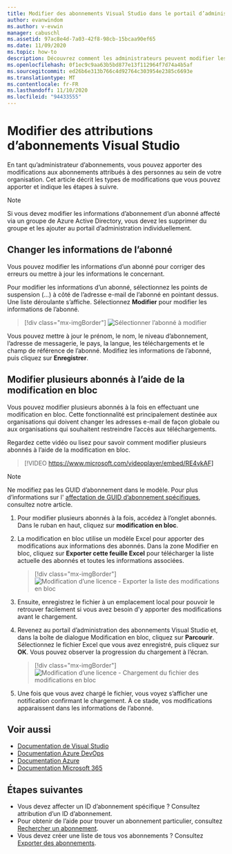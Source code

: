 ```yaml
---
title: Modifier des abonnements Visual Studio dans le portail d’administration | Microsoft Docs
author: evanwindom
ms.author: v-evwin
manager: cabuschl
ms.assetid: 97ac8e4d-7a03-42f8-98cb-15bcaa90ef65
ms.date: 11/09/2020
ms.topic: how-to
description: Découvrez comment les administrateurs peuvent modifier les affectations d’abonnements.
ms.openlocfilehash: 0f1ec9c9aa63b5bd877e13f112964f7d74a4b5af
ms.sourcegitcommit: ed26b6e313b766c4d92764c303954e2385c6693e
ms.translationtype: MT
ms.contentlocale: fr-FR
ms.lasthandoff: 11/10/2020
ms.locfileid: "94433555"
---
```

# <a name="edit-visual-studio-subscription-assignments"></a>Modifier des attributions d’abonnements Visual Studio
En tant qu’administrateur d’abonnements, vous pouvez apporter des modifications aux abonnements attribués à des personnes au sein de votre organisation.  Cet article décrit les types de modifications que vous pouvez apporter et indique les étapes à suivre.

   > [!NOTE]
   > Si vous devez modifier les informations d’abonnement d’un abonné affecté via un groupe de Azure Active Directory, vous devez les supprimer du groupe et les ajouter au portail d’administration individuellement.  

## <a name="change-subscriber-information"></a>Changer les informations de l’abonné
Vous pouvez modifier les informations d’un abonné pour corriger des erreurs ou mettre à jour les informations le concernant.

Pour modifier les informations d’un abonné, sélectionnez les points de suspension (...) à côté de l’adresse e-mail de l’abonné en pointant dessus. Une liste déroulante s’affiche.  Sélectionnez **Modifier** pour modifier les informations de l’abonné. 
> [!div class="mx-imgBorder"]
> ![Sélectionner l’abonné à modifier](_img/edit-license/select-subscriber.png "Cliquez sur les ellipses, puis choisissez Modifier.")

Vous pouvez mettre à jour le prénom, le nom, le niveau d’abonnement, l’adresse de messagerie, le pays, la langue, les téléchargements et le champ de référence de l’abonné. Modifiez les informations de l’abonné, puis cliquez sur **Enregistrer**.

## <a name="edit-multiple-subscribers-using-bulk-edit"></a>Modifier plusieurs abonnés à l’aide de la modification en bloc


Vous pouvez modifier plusieurs abonnés à la fois en effectuant une modification en bloc. Cette fonctionnalité est principalement destinée aux organisations qui doivent changer les adresses e-mail de façon globale ou aux organisations qui souhaitent restreindre l’accès aux téléchargements.

Regardez cette vidéo ou lisez pour savoir comment modifier plusieurs abonnés à l’aide de la modification en bloc. 
<br>

> [!VIDEO https://www.microsoft.com/videoplayer/embed/RE4vkAF]

> [!NOTE]
> Ne modifiez pas les GUID d’abonnement dans le modèle. Pour plus d’informations sur l' [affectation de GUID d’abonnement spécifiques](assign-guid.md), consultez notre article.

1. Pour modifier plusieurs abonnés à la fois, accédez à l’onglet abonnés. Dans le ruban en haut, cliquez sur **modification en bloc**.

2. La modification en bloc utilise un modèle Excel pour apporter des modifications aux informations des abonnés. Dans la zone Modifier en bloc, cliquez sur **Exporter cette feuille Excel** pour télécharger la liste actuelle des abonnés et toutes les informations associées.
   > [!div class="mx-imgBorder"]
   > ![Modification d’une licence - Exporter la liste des modifications en bloc](_img/edit-license/edit-license-bulk-edit-export.png "Cliquez sur exporter ce Excel pour créer une liste de vos abonnements actuels.")

3. Ensuite, enregistrez le fichier à un emplacement local pour pouvoir le retrouver facilement si vous avez besoin d’y apporter des modifications avant le chargement. 

4. Revenez au portail d’administration des abonnements Visual Studio et, dans la boîte de dialogue Modification en bloc, cliquez sur **Parcourir**. Sélectionnez le fichier Excel que vous avez enregistré, puis cliquez sur **OK**. Vous pouvez observer la progression du chargement à l’écran.
   > [!div class="mx-imgBorder"]
   > ![Modification d’une licence - Chargement du fichier des modifications en bloc](_img/edit-license/edit-license-bulk-file-upload1.png "Accédez à l’emplacement de votre fichier Excel terminé, sélectionnez-le, puis cliquez sur OK.")

5. Une fois que vous avez chargé le fichier, vous voyez s’afficher une notification confirmant le chargement. À ce stade, vos modifications apparaissent dans les informations de l’abonné.

## <a name="see-also"></a>Voir aussi
- [Documentation de Visual Studio](/visualstudio/)
- [Documentation Azure DevOps](/azure/devops/)
- [Documentation Azure](/azure/)
- [Documentation Microsoft 365](/microsoft-365/)

## <a name="next-steps"></a>Étapes suivantes
- Vous devez affecter un ID d’abonnement spécifique ? Consultez attribution d’un ID d’abonnement. 
- Pour obtenir de l’aide pour trouver un abonnement particulier, consultez [Rechercher un abonnement](search-license.md).
- Vous devez créer une liste de tous vos abonnements ?  Consultez [Exporter des abonnements](exporting-subscriptions.md).